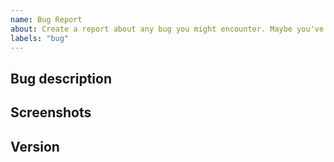```yaml
---
name: Bug Report
about: Create a report about any bug you might encounter. Maybe you've got some error message showing up?
labels: "bug"
---
```


## Bug description
<!-- Explain in detail what the bug is and how you encountered it. If possible explain how it can be reproduced. -->


## Screenshots
<!-- If you can, add a screenshot to help explaining the bug. Simply drag and drop the image in this input field, no need to upload it to any other image platform. -->


## Version
<!--
Which version of Extended Character Stats are you using?
-->
